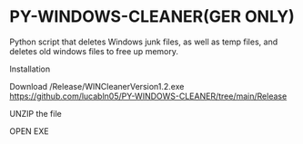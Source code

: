# PY-WINDOWS-CLEANER(GER ONLY)
Python script that deletes Windows junk files, as well as temp files, and deletes old windows files to free up memory. 

Installation

Download /Release/WINCleanerVersion1.2.exe
https://github.com/lucabln05/PY-WINDOWS-CLEANER/tree/main/Release


UNZIP the file


OPEN EXE



